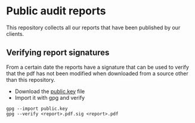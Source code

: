 # Public audit reports
This repository collects all our reports that have been published by our clients.

## Verifying report signatures
From a certain date the reports have a signature that can be used to verify that the pdf has not been modified when downloaded from a source other than this repository.

- Download the [public.key](https://github.com/Ackee-Blockchain/public-audit-reports/blob/master/public.key) file
- Import it with gpg and verify

```
gpg --import public.key
gpg --verify <report>.pdf.sig <report>.pdf
```
